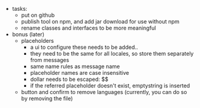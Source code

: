 - tasks:
  - put on github
  - publish tool on npm, and add jar download for use without npm
  - rename classes and interfaces to be more meaningful
- bonus (later)
  - placeholders
    - a ui to configure these needs to be added.. 
    - they need to be the same for all locales, so store them separately from messages
    - same name rules as message name
    - placeholder names are case insensitive
    - dollar needs to be escaped: $$
    - if the referred placeholder doesn't exist, emptystring is inserted
  - button and confirm to remove languages (currently, you can do so by removing the file)
